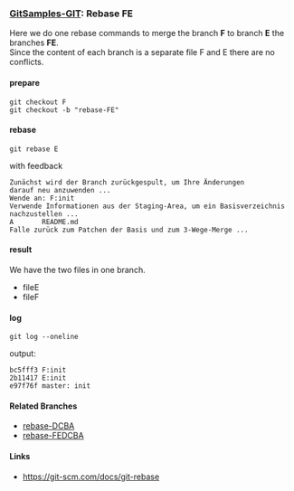 ### [GitSamples-GIT](../../tree/master): Rebase FE
Here we do one rebase commands to merge the branch **F** to branch **E** the branches **FE**.  
Since the content of each branch is a separate file
F and E there are no conflicts.

#### prepare
    git checkout F
    git checkout -b "rebase-FE"

#### rebase 

    git rebase E

with feedback

    Zunächst wird der Branch zurückgespult, um Ihre Änderungen
    darauf neu anzuwenden ...
    Wende an: F:init
    Verwende Informationen aus der Staging-Area, um ein Basisverzeichnis nachzustellen ...
    A       README.md
    Falle zurück zum Patchen der Basis und zum 3-Wege-Merge ...

#### result

We have the two files in one branch.
* fileE
* fileF

#### log

    git log --oneline

output:

    bc5fff3 F:init
    2b11417 E:init
    e97f76f master: init

#### Related Branches
* [rebase-DCBA](../../tree/rebase-DCBA)
* [rebase-FEDCBA](../../tree/rebase-FEDCBA)

#### Links 
* https://git-scm.com/docs/git-rebase